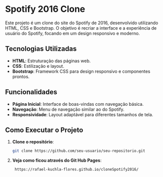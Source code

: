 # Spotify 2016 Clone

Este projeto é um clone do site do Spotify de 2016, desenvolvido utilizando HTML, CSS e Bootstrap. O objetivo é recriar a interface e a experiência de usuário do Spotify, focando em um design responsivo e moderno.

## Tecnologias Utilizadas

- **HTML**: Estruturação das páginas web.
- **CSS**: Estilização e layout.
- **Bootstrap**: Framework CSS para design responsivo e componentes prontos.

## Funcionalidades

- **Página Inicial**: Interface de boas-vindas com navegação básica.
- **Navegação**: Menu de navegação similar ao do Spotify.
- **Responsividade**: Layout adaptável para diferentes tamanhos de tela.

## Como Executar o Projeto

1. **Clone o repositório**:
   ```bash
   git clone https://github.com/seu-usuario/seu-repositorio.git
   ```

2. **Veja como ficou através do Git Hub Pages**:
   ```bash
    https://rafael-kuchla-flores.github.io/cloneSpotify2016/
   ```
